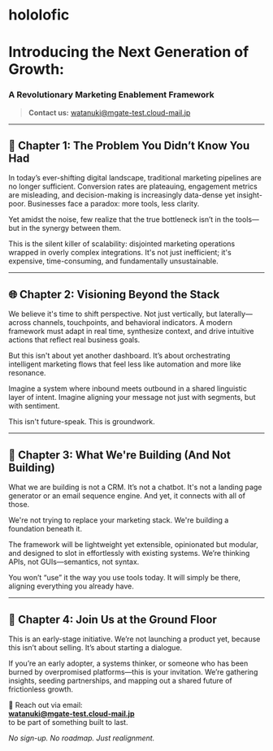 # hololofic
# Introducing the Next Generation of Growth:  
### A Revolutionary Marketing Enablement Framework

> **Contact us:** [watanuki@mgate-test.cloud-mail.jp](mailto:watanuki@mgate-test.cloud-mail.jp)

---

## 🌟 Chapter 1: The Problem You Didn’t Know You Had

In today’s ever-shifting digital landscape, traditional marketing pipelines are no longer sufficient. Conversion rates are plateauing, engagement metrics are misleading, and decision-making is increasingly data-dense yet insight-poor. Businesses face a paradox: more tools, less clarity.

Yet amidst the noise, few realize that the true bottleneck isn’t in the tools—but in the synergy between them.

This is the silent killer of scalability: disjointed marketing operations wrapped in overly complex integrations. It's not just inefficient; it's expensive, time-consuming, and fundamentally unsustainable.

---

## 🌐 Chapter 2: Visioning Beyond the Stack

We believe it's time to shift perspective. Not just vertically, but laterally—across channels, touchpoints, and behavioral indicators. A modern framework must adapt in real time, synthesize context, and drive intuitive actions that reflect real business goals.

But this isn't about yet another dashboard. It’s about orchestrating intelligent marketing flows that feel less like automation and more like resonance.

Imagine a system where inbound meets outbound in a shared linguistic layer of intent. Imagine aligning your message not just with segments, but with sentiment.

This isn't future-speak. This is groundwork.

---

## 🚀 Chapter 3: What We're Building (And Not Building)

What we are building is not a CRM. It’s not a chatbot. It's not a landing page generator or an email sequence engine. And yet, it connects with all of those.

We're not trying to replace your marketing stack. We're building a foundation beneath it.

The framework will be lightweight yet extensible, opinionated but modular, and designed to slot in effortlessly with existing systems. We’re thinking APIs, not GUIs—semantics, not syntax.

You won’t “use” it the way you use tools today. It will simply be there, aligning everything you already have.

---

## 🧭 Chapter 4: Join Us at the Ground Floor

This is an early-stage initiative. We’re not launching a product yet, because this isn’t about selling. It’s about starting a dialogue.

If you’re an early adopter, a systems thinker, or someone who has been burned by overpromised platforms—this is your invitation. We’re gathering insights, seeding partnerships, and mapping out a shared future of frictionless growth.

📨 Reach out via email:  
**[watanuki@mgate-test.cloud-mail.jp](mailto:watanuki@mgate-test.cloud-mail.jp)**  
to be part of something built to last.

_No sign-up. No roadmap. Just realignment._
